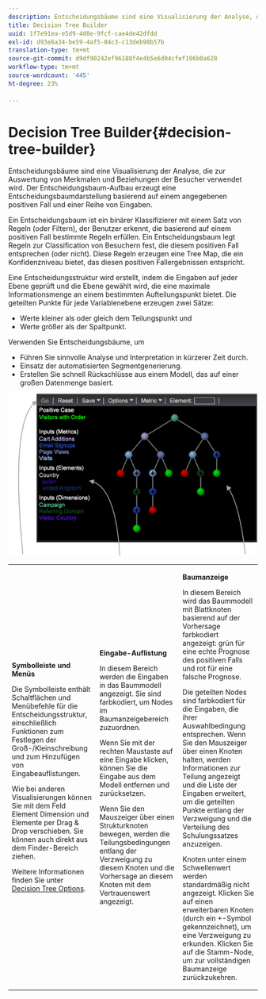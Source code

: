 ```yaml
---
description: Entscheidungsbäume sind eine Visualisierung der Analyse, die zur Auswertung von Merkmalen und Beziehungen der Besucher verwendet wird. Der Entscheidungsbaum-Aufbau erzeugt eine Entscheidungsbaumdarstellung basierend auf einem angegebenen positiven Fall und einer Reihe von Eingaben.
title: Decision Tree Builder
uuid: 1f7e91ea-e5d9-4d8e-9fcf-cae4de42dfdd
exl-id: d93e6a34-be59-4af5-84c3-c13deb98b57b
translation-type: tm+mt
source-git-commit: d9df90242ef96188f4e4b5e6d04cfef196b0a628
workflow-type: tm+mt
source-wordcount: '445'
ht-degree: 23%

---
```


# Decision Tree Builder{#decision-tree-builder}

Entscheidungsbäume sind eine Visualisierung der Analyse, die zur Auswertung von Merkmalen und Beziehungen der Besucher verwendet wird. Der Entscheidungsbaum-Aufbau erzeugt eine Entscheidungsbaumdarstellung basierend auf einem angegebenen positiven Fall und einer Reihe von Eingaben.

Ein Entscheidungsbaum ist ein binärer Klassifizierer mit einem Satz von Regeln (oder Filtern), der Benutzer erkennt, die basierend auf einem positiven Fall bestimmte Regeln erfüllen. Ein Entscheidungsbaum legt Regeln zur Classification von Besuchern fest, die diesem positiven Fall entsprechen (oder nicht). Diese Regeln erzeugen eine Tree Map, die ein Konfidenzniveau bietet, das diesen positiven Fallergebnissen entspricht.

Eine Entscheidungsstruktur wird erstellt, indem die Eingaben auf jeder Ebene geprüft und die Ebene gewählt wird, die eine maximale Informationsmenge an einem bestimmten Aufteilungspunkt bietet. Die geteilten Punkte für jede Variablenebene erzeugen zwei Sätze:

* Werte kleiner als oder gleich dem Teilungspunkt und
* Werte größer als der Spaltpunkt.

Verwenden Sie Entscheidungsbäume, um

* Führen Sie sinnvolle Analyse und Interpretation in kürzerer Zeit durch.
* Einsatz der automatisierten Segmentgenerierung.
* Erstellen Sie schnell Rückschlüsse aus einem Modell, das auf einer großen Datenmenge basiert.

![](assets/decision_tree_parts.png)

<table id="table_FCC5D63EF8A843D79B2338BD951025EA"> 
 <tbody> 
  <tr> 
   <td colname="col1"> <p><b>Symbolleiste und Menüs</b> </p> <p>Die Symbolleiste enthält Schaltflächen und Menübefehle für die Entscheidungsstruktur, einschließlich Funktionen zum Festlegen der Groß-/Kleinschreibung und zum Hinzufügen von Eingabeauflistungen. </p> <p>Wie bei anderen Visualisierungen können Sie mit dem Feld <span class="uicontrol"> Element</span> Dimension und Elemente per Drag &amp; Drop verschieben. Sie können auch direkt aus dem Finder-Bereich ziehen. </p> <p>Weitere Informationen finden Sie unter <a href="../../../../home/c-get-started/c-analysis-vis/c-decision-trees/c-decision-trees-menu.md#concept-bfc4e80651a243d3966cc770b205606c"> Decision Tree Options</a>. </p> </td> 
   <td colname="col2"> <p><b>Eingabe-Auflistung</b> </p> <p>In diesem Bereich werden die Eingaben in das Baummodell angezeigt. Sie sind farbkodiert, um Nodes im Baumanzeigebereich zuzuordnen. </p> <p>Wenn Sie mit der rechten Maustaste auf eine Eingabe klicken, können Sie die Eingabe aus dem Modell entfernen und zurücksetzen. </p> <p>Wenn Sie den Mauszeiger über einen Strukturknoten bewegen, werden die Teilungsbedingungen entlang der Verzweigung zu diesem Knoten und die Vorhersage an diesem Knoten mit dem Vertrauenswert angezeigt. </p> </td> 
   <td colname="col3"> <p><b>Baumanzeige</b> </p> <p>In diesem Bereich wird das Baummodell mit Blattknoten basierend auf der Vorhersage farbkodiert angezeigt: grün für eine echte Prognose des positiven Falls und rot für eine falsche Prognose. </p> <p>Die geteilten Nodes sind farbkodiert für die Eingaben, die ihrer Auswahlbedingung entsprechen. Wenn Sie den Mauszeiger über einen Knoten halten, werden Informationen zur Teilung angezeigt und die Liste der Eingaben erweitert, um die geteilten Punkte entlang der Verzweigung und die Verteilung des Schulungssatzes anzuzeigen. </p> <p>Knoten unter einem Schwellenwert werden standardmäßig nicht angezeigt. Klicken Sie auf einen erweiterbaren Knoten (durch ein +-Symbol gekennzeichnet), um eine Verzweigung zu erkunden. Klicken Sie auf die Stamm-Node, um zur vollständigen Baumanzeige zurückzukehren. </p> </td> 
  </tr> 
 </tbody> 
</table>

<!-- <a id="section_E800327344194A6DBF37F273D8462E2A"></a> -->
